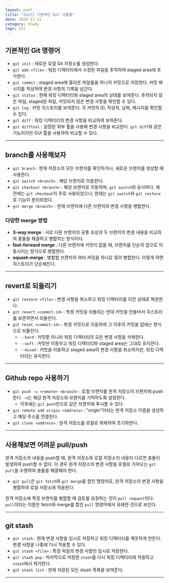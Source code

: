 ```yaml
---
layout: post
title: "[Git] 기본적인 Git 사용법"
date: 2024-11-11
category: Study
tags: Git
---
```


## 기본적인 Git 명령어

- `git init` : 새로운 로컬 Git 저장소를 생성한다.
- `git add <file>` : 워킹 디렉터리에서 수정된 파일을 추적하여 staged area에 추가한다.
- `git commit` : staged area에 올라온 파일들을 하나의 커밋으로 저장한다. 커밋 메시지를 작성하여 변경 사항의 기록을 남긴다.
- `git status` : 현재 워킹 디렉터리와 staged area의 상태를 보여준다. 추적되지 않은 파일, staged된 파일, 커밋되지 않은 변경 사항을 확인할 수 있다.
- `git log` : 커밋 히스토리를 보여준다. 각 커밋의 ID, 작성자, 날짜, 메시지를 확인할 수 있다.
- `git diff` : 워킹 디렉터리의 변경 사항을 비교하여 보여준다.
- `git difftool` : 설정된 외부 툴을 사용해 변경 사항을 비교한다. `git diff`와 같은 기능이지만 GUI 툴을 사용하여 비교할 수 있다.

---

## branch를 사용해보자

- `git branch` : 현재 저장소의 모든 브랜치를 확인하거나, 새로운 브랜치를 생성할 때 사용한다.
- `git switch <branch>` : 해당 브랜치로 이동한다.  
- `git checkout <branch>` : 해당 브랜치로 이동하며, `git switch`와 유사하다. 예전에는 `git checkout`이 주로 사용되었으나, 현재는 `git switch`와 `git restore`로 기능이 분리되었다.
- `git merge <branch>` : 현재 브랜치에 다른 브랜치의 변경 사항을 병합한다.

### 다양한 merge 방법

- **3-way merge** : 서로 다른 브랜치의 공통 조상과 두 브랜치의 변경 내용을 비교하여 충돌을 해결하고 병합하는 방식이다.
- **fast-forward merge** : 다른 브랜치에 커밋이 없을 때, 브랜치를 단순히 앞으로 이동시키는 방식으로 병합한다.
- **squash merge** : 병합할 브랜치의 여러 커밋을 하나로 묶어 병합한다. 이렇게 하면 히스토리가 단순해진다.

---

## revert로 되돌리기

- `git restore <file>` : 변경 사항을 취소하고 워킹 디렉터리를 이전 상태로 복원한다.
- `git revert <commit-id>` : 특정 커밋을 되돌리는 반대 커밋을 만들어서 히스토리를 보존하면서 되돌린다.
- `git reset <commit-id>` : 특정 커밋으로 이동하여 그 이후의 커밋을 없애는 방식으로 되돌린다.
    - `--hard` : 커밋뿐 아니라 워킹 디렉터리의 모든 변경 사항을 삭제한다.
    - `--soft` : 커밋만 이동하고 워킹 디렉터리와 staged area는 그대로 유지한다.
    - `--mixed` : 커밋을 이동하고 staged area의 변경 사항을 취소하지만, 워킹 디렉터리는 유지한다.

---

## Github repo 사용하기

- `git push -u <remote> <branch>` : 로컬 브랜치를 원격 저장소의 브랜치에 push한다. `-u`는 해당 원격 저장소와 브랜치를 기억하도록 설정한다.
    - 이후에는 `git push`만으로 같은 브랜치에 푸시할 수 있다.
- `git remote add origin <address>` : "origin"이라는 원격 저장소 이름을 생성하고 해당 주소를 연결한다.
- `git clone <address>` : 원격 저장소를 로컬로 복제하여 초기화한다.

---

## 사용해보면 어려운 pull/push

원격 저장소의 내용을 push할 때, 원격 저장소와 로컬 저장소의 내용이 다르면 충돌이 발생하여 push할 수 없다. 이 경우 원격 저장소의 변경 사항을 로컬로 가져오는 `git pull`을 수행하여 충돌을 해결해야 한다.  

- `git pull`은 `git fetch`와 `git merge`를 합친 명령어로, 원격 저장소의 변경 사항을 병합하여 로컬 저장소에 적용한다.

원격 저장소에 특정 브랜치를 병합할 때 검토를 요청하는 것이 `pull request`이다. `pull`이라는 이름은 fetch와 merge를 합친 `pull` 명령어에서 유래한 것으로 보인다.

---

## git stash

- `git stash` : 현재 변경 사항을 임시로 저장하고 워킹 디렉터리를 깨끗하게 만든다. 변경 사항을 나중에 다시 적용할 수 있다.
- `git stash <file>` : 특정 파일의 변경 사항만 임시로 저장한다.
- `git stash pop` : 마지막으로 저장한 `stash`를 다시 워킹 디렉터리에 적용하고 `stash`에서 제거한다.
- `git stash list` : 현재 저장된 모든 stash 목록을 보여준다.

---

